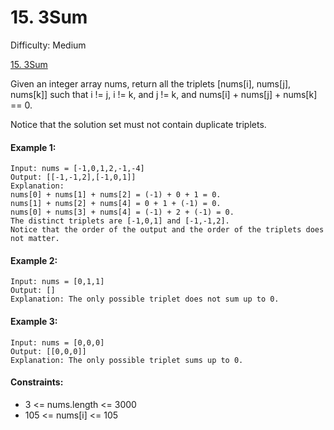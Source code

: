 # 15. 3Sum

Difficulty: Medium

[15. 3Sum](https://leetcode.com/problems/3sum)

Given an integer array nums, return all the triplets [nums[i], nums[j], nums[k]] such that i != j, i != k, and j != k, and nums[i] + nums[j] + nums[k] == 0.

Notice that the solution set must not contain duplicate triplets.

#### Example 1:

```
Input: nums = [-1,0,1,2,-1,-4]
Output: [[-1,-1,2],[-1,0,1]]
Explanation:
nums[0] + nums[1] + nums[2] = (-1) + 0 + 1 = 0.
nums[1] + nums[2] + nums[4] = 0 + 1 + (-1) = 0.
nums[0] + nums[3] + nums[4] = (-1) + 2 + (-1) = 0.
The distinct triplets are [-1,0,1] and [-1,-1,2].
Notice that the order of the output and the order of the triplets does not matter.
```

#### Example 2:

```
Input: nums = [0,1,1]
Output: []
Explanation: The only possible triplet does not sum up to 0.
```

#### Example 3:

```
Input: nums = [0,0,0]
Output: [[0,0,0]]
Explanation: The only possible triplet sums up to 0.
```

#### Constraints:

-   3 <= nums.length <= 3000
-   105 <= nums[i] <= 105

